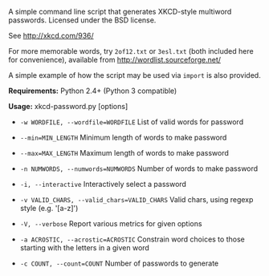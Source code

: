 A simple command line script that generates XKCD-style multiword passwords.
Licensed under the BSD license.

See http://xkcd.com/936/

For more memorable words, try `2of12.txt` or `3esl.txt` (both included here for convenience), available from http://wordlist.sourceforge.net/

A simple example of how the script may be used via `import` is also provided.

**Requirements:** Python 2.4+ (Python 3 compatible)

**Usage:**
xkcd-password.py [options]

* `-w WORDFILE, --wordfile=WORDFILE` List of valid words for password

* `--min=MIN_LENGTH` Minimum length of words to make password

* `--max=MAX_LENGTH` Maximum length of words to make password

* `-n NUMWORDS, --numwords=NUMWORDS` Number of words to make password

* `-i, --interactive` Interactively select a password

* `-v VALID_CHARS, --valid_chars=VALID_CHARS` Valid chars, using regexp style (e.g. '[a-z]')

* `-V, --verbose` Report various metrics for given options

* `-a ACROSTIC, --acrostic=ACROSTIC` Constrain word choices to those starting with the letters in a given word  

* `-c COUNT, --count=COUNT` Number of passwords to generate

